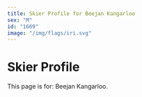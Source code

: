 ```yaml
---
title: Skier Profile for Beejan Kangarloo
sex: "M"
id: "1669"
image: "/img/flags/iri.svg" 
---
```


# Skier Profile

This page is for: Beejan Kangarloo.
    